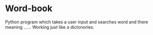 # Word-book
 Python program which takes a user input and searches word and there meaning ...... Working just like a dictonories.

